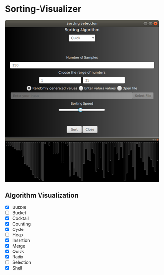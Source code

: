 # Sorting-Visualizer

<div align = "center">
 <img src="src/Screenshot%20from%202020-06-02%2015-27-48.png">
</div>

<div align = "center">
 <img src="src/Screenshot%20from%202020-06-02%2015-32-01.png">
</div>

## Algorithm Visualization
- [x] Bubble
- [ ] Bucket
- [x] Cocktail
- [x] Counting
- [x] Cycle
- [ ] Heap
- [x] Insertion
- [x] Merge
- [x] Quick
- [x] Radix
- [ ] Selection
- [x] Shell
